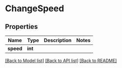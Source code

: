 # ChangeSpeed

## Properties
Name | Type | Description | Notes
------------ | ------------- | ------------- | -------------
**speed** | **int** |  | 

[[Back to Model list]](../README.md#documentation-for-models) [[Back to API list]](../README.md#documentation-for-api-endpoints) [[Back to README]](../README.md)


